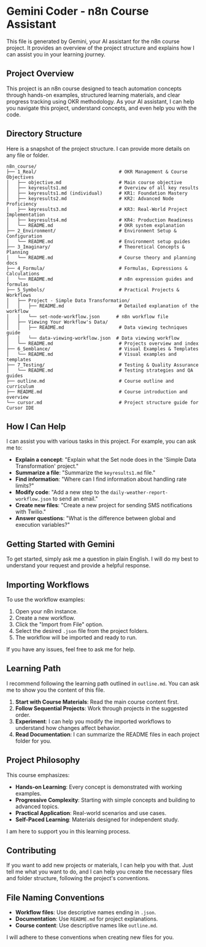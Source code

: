 # Gemini Coder - n8n Course Assistant

This file is generated by Gemini, your AI assistant for the n8n course project. It provides an overview of the project structure and explains how I can assist you in your learning journey.

## Project Overview

This project is an n8n course designed to teach automation concepts through hands-on examples, structured learning materials, and clear progress tracking using OKR methodology. As your AI assistant, I can help you navigate this project, understand concepts, and even help you with the code.

## Directory Structure

Here is a snapshot of the project structure. I can provide more details on any file or folder.

```
n8n_course/
├── 1_Real/                              # OKR Management & Course Objectives
│   ├── objective.md                     # Main course objective
│   ├── keyresults1.md                   # Overview of all key results
│   ├── keyresults1.md (individual)      # KR1: Foundation Mastery
│   ├── keyresults2.md                   # KR2: Advanced Node Proficiency
│   ├── keyresults3.md                   # KR3: Real-World Project Implementation
│   ├── keyresults4.md                   # KR4: Production Readiness
│   └── README.md                        # OKR system explanation
├── 2_Environment/                       # Environment Setup & Configuration
│   └── README.md                        # Environment setup guides
├── 3_Imaginary/                         # Theoretical Concepts & Planning
│   └── README.md                        # Course theory and planning docs
├── 4_Formula/                           # Formulas, Expressions & Calculations
│   └── README.md                        # n8n expression guides and formulas
├── 5_Symbols/                           # Practical Projects & Workflows
│   ├── Project - Simple Data Transformation/
│   │   ├── README.md                    # Detailed explanation of the workflow
│   │   └── set-node-workflow.json      # n8n workflow file
│   ├── Viewing Your Workflow's Data/
│   │   ├── README.md                    # Data viewing techniques guide
│   │   └── data-viewing-workflow.json  # Data viewing workflow
│   └── README.md                        # Projects overview and index
├── 6_Semblance/                         # Visual Examples & Templates
│   └── README.md                        # Visual examples and templates
├── 7_Testing/                           # Testing & Quality Assurance
│   └── README.md                        # Testing strategies and QA guides
├── outline.md                           # Course outline and curriculum
├── README.md                            # Course introduction and overview
└── cursor.md                            # Project structure guide for Cursor IDE
```

## How I Can Help

I can assist you with various tasks in this project. For example, you can ask me to:

*   **Explain a concept**: "Explain what the Set node does in the 'Simple Data Transformation' project."
*   **Summarize a file**: "Summarize the `keyresults1.md` file."
*   **Find information**: "Where can I find information about handling rate limits?"
*   **Modify code**: "Add a new step to the `daily-weather-report-workflow.json` to send an email."
*   **Create new files**: "Create a new project for sending SMS notifications with Twilio."
*   **Answer questions**: "What is the difference between global and execution variables?"

## Getting Started with Gemini

To get started, simply ask me a question in plain English. I will do my best to understand your request and provide a helpful response.

## Importing Workflows

To use the workflow examples:

1.  Open your n8n instance.
2.  Create a new workflow.
3.  Click the "Import from File" option.
4.  Select the desired `.json` file from the project folders.
5.  The workflow will be imported and ready to run.

If you have any issues, feel free to ask me for help.

## Learning Path

I recommend following the learning path outlined in `outline.md`. You can ask me to show you the content of this file.

1.  **Start with Course Materials**: Read the main course content first.
2.  **Follow Sequential Projects**: Work through projects in the suggested order.
3.  **Experiment**: I can help you modify the imported workflows to understand how changes affect behavior.
4.  **Read Documentation**: I can summarize the README files in each project folder for you.

## Project Philosophy

This course emphasizes:
- **Hands-on Learning**: Every concept is demonstrated with working examples.
- **Progressive Complexity**: Starting with simple concepts and building to advanced topics.
- **Practical Application**: Real-world scenarios and use cases.
- **Self-Paced Learning**: Materials designed for independent study.

I am here to support you in this learning process.

## Contributing

If you want to add new projects or materials, I can help you with that. Just tell me what you want to do, and I can help you create the necessary files and folder structure, following the project's conventions.

## File Naming Conventions

- **Workflow files**: Use descriptive names ending in `.json`.
- **Documentation**: Use `README.md` for project explanations.
- **Course content**: Use descriptive names like `outline.md`.

I will adhere to these conventions when creating new files for you.
